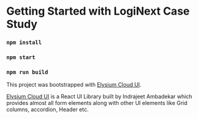 # Getting Started with LogiNext Case Study


### `npm install`
### `npm start`

### `npm run build`


This project was bootstrapped with [Elysium Cloud UI](https://library.elysium-cloud.com/).

[Elysium Cloud UI](https://library.elysium-cloud.com/) is a React UI Library built by Indrajeet Ambadekar which provides almost all form elements along with other UI elements like Grid columns, accordion, Header etc.
